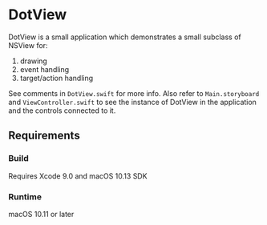 # DotView

DotView is a small application which demonstrates a small subclass of NSView for:

1. drawing
2. event handling
3. target/action handling

See comments in `DotView.swift` for more info.  Also refer to `Main.storyboard` and `ViewController.swift` to see the instance of DotView in the application and the controls connected to it.

## Requirements

### Build

Requires Xcode 9.0 and macOS 10.13 SDK

### Runtime
macOS 10.11 or later

